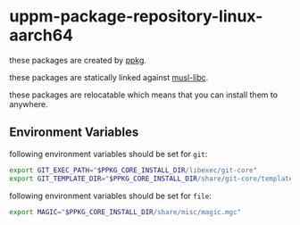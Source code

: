 # uppm-package-repository-linux-aarch64

these packages are created by [ppkg](https://github.com/leleliu008/ppkg).

these packages are statically linked against [musl-libc](https://musl.libc.org/).

these packages are relocatable which means that you can install them to anywhere.

## Environment Variables
following environment variables should be set for `git`:
```bash
export GIT_EXEC_PATH="$PPKG_CORE_INSTALL_DIR/libexec/git-core"
export GIT_TEMPLATE_DIR="$PPKG_CORE_INSTALL_DIR/share/git-core/templates"
```

following environment variables should be set for `file`:
```bash
export MAGIC="$PPKG_CORE_INSTALL_DIR/share/misc/magic.mgc"
```

